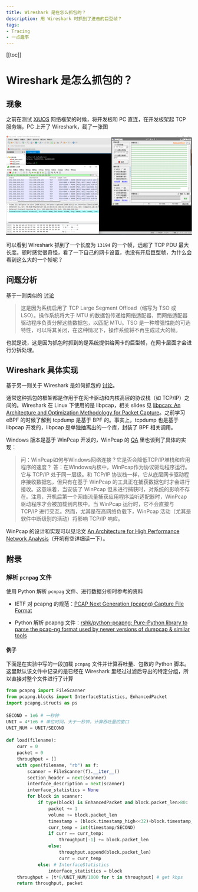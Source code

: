 ```yaml
---
title: Wireshark 是在怎么抓包的？
description: 用 Wireshark 时抓到了进击的巨型帧？
tags: 
- Tracing
- 一点趣事
---
```


[[toc]]

# Wireshark 是怎么抓包的？

## 现象

之前在测试 [XiUOS](https://www.gitlink.org.cn/xuos/xiuos) 网络框架的时候，将开发板和 PC 直连，在开发板架起 TCP 服务端，PC 上开了 Wireshark，截了一张图

![](./pc2board.png)

可以看到 Wireshark 抓到了一个长度为 `13194` 的一个帧，远超了 TCP PDU 最大长度。顿时感觉很奇怪，看了一下自己的网卡设置，也没有开启巨型帧，为什么会看到这么大的一个帧呢？

## 问题分析

基于一则类似的 [讨论](https://osqa-ask.wireshark.org/questions/24699/tcp-packet-length-was-much-greater-than-mtu/)

> 这是因为系统启用了 TCP Large Segment Offload（缩写为 TSO 或 LSO）。操作系统将大于 MTU 的数据包传递给网络适配器，而网络适配器驱动程序负责分解这些数据包，以匹配 MTU。TSO 是一种增强性能的可选特性，可以将其关闭，在这种情况下，操作系统将不再生成过大的帧。

也就是说，这是因为抓包时抓到的是系统提供给网卡的巨型帧，在网卡层面才会进行分拆处理。

## Wireshark 具体实现

基于另一则关于 Wireshark 是如何抓包的 [讨论](https://osqa-ask.wireshark.org/questions/22956/where-exactly-wireshark-does-captures-packets/)。

通常这种抓包的框架都是作用于在网卡驱动和内核高层的协议栈（如 TCP/IP）之间的。Wireshark 在 Linux 下使用的是 libpcap，相关 slides 见 [libpcap: An Architecture and Optimization Methodology for Packet Capture](https://sharkfestus.wireshark.org/sharkfest.11/presentations/McCanne-Sharkfest'11_Keynote_Address.pdf)。之前学习 eBPF 的时候了解到 tcpdump 是基于 BPF 的。事实上，tcpdump 也是基于 libpcap 开发的，libpcap 是单独抽离出的一个库，封装了 BPF 相关调用。

Windows 版本是基于 WinPcap 开发的，WinPcap 的 [QA](https://www.winpcap.org/misc/faq.htm#Q-26) 里也谈到了具体的实现：

> 问：WinPcap如何与Windows网络连接？它是否会降低TCP/IP堆栈和应用程序的速度？
> 答：在Windows内核中，WinPcap作为协议驱动程序运行。它与 TCP/IP 处于同一层级。和 TCP/IP 协议栈一样，它从底层网卡驱动程序接收数据包，但只有在基于 WinPcap 的工具正在捕获数据包时才会进行接收。这意味着，当安装了 WinPcap 但未进行捕获时，对系统的影响不存在。注意，开机后第一个网络流量捕获应用程序监听适配器时，WinPcap 驱动程序才会被加载到内核中。当 WinPcap 运行时，它不会直接与 TCP/IP 进行交互。然而，尤其是在高网络负载下，WinPcap 活动（尤其是软件中断级别的活动）将影响 TCP/IP 响应。

WinPcap 的设计和实现可以见论文 [An Architecture for High Performance Network Analysis](https://www.winpcap.org/docs/iscc01-wpcap.pdf)（开坑有空详细读一下）。


## 附录

### 解析 `pcnpag` 文件

使用 Python 解析 `pcnpag` 文件、进行数据分析时参考的资料

- IETF 对 pcapng 的规范：[PCAP Next Generation (pcapng) Capture File Format](https://www.ietf.org/staging/draft-tuexen-opsawg-pcapng-02.html)

- Python 解析 pcapng 文件：[rshk/python-pcapng: Pure-Python library to parse the pcap-ng format used by newer versions of dumpcap & similar tools](https://github.com/rshk/python-pcapng)

#### 例子

下面是在实验中写的一段加载 `pcnpag` 文件并计算吞吐量、包数的 Python 脚本。这里默认该文件中记录的是已经在 Wireshark 里经过过滤后导出的特定分组，所以直接对整个文件进行了计算

```python
from pcapng import FileScanner
from pcapng.blocks import InterfaceStatistics, EnhancedPacket
import pcapng.structs as ps

SECOND = 1e6 # 一秒钟
UNIT = 4*1e6 # 单位时间，大于一秒钟，计算吞吐量的窗口
UNIT_NUM = UNIT/SECOND

def load(filename):
    curr = 0
    packet = 0
    throughput = []
    with open(filename, "rb") as f:
        scanner = FileScanner(f).__iter__()
        section_header = next(scanner)
        interface_description = next(scanner)
        interface_statistics = None
        for block in scanner:
            if type(block) is EnhancedPacket and block.packet_len>80:
                packet += 1
                volume += block.packet_len
                timestamp = (block.timestamp_high<<32)+block.timestamp_low
                curr_temp = int(timestamp/SECOND)
                if curr == curr_temp:
                    throughput[-1] += block.packet_len
                else:
                    throughput.append(block.packet_len)
                    curr = curr_temp
            else: # InterfaceStatistics
                interface_statistics = block
    throughput = [t*8/UNIT_NUM/1000 for t in throughput] # get kbps
    return throughput, packet
```

